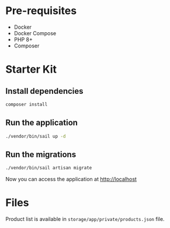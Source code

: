 # Pre-requisites

- Docker
- Docker Compose
- PHP 8+
- Composer

# Starter Kit

## Install dependencies
    
```bash
composer install
```

## Run the application

```bash
./vendor/bin/sail up -d
```

## Run the migrations
```bash
./vendor/bin/sail artisan migrate
```

Now you can access the application at [http://localhost](http://localhost)


# Files

Product list is available in `storage/app/private/products.json` file.
